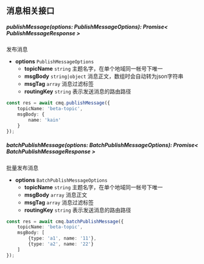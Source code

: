 ## 消息相关接口

##### publishMessage(options: PublishMessageOptions): Promise< PublishMessageResponse >

发布消息

- **options** `PublishMessageOptions`
  - **topicName** `string` 主题名字，在单个地域同一帐号下唯一
  - **msgBody** `string|object` 消息正文，数组时会自动转为json字符串
  - **msgTag** `array` 消息过滤标签
  - **routingKey** `string` 表示发送消息的路由路径

```typescript
const res = await cmq.publishMessage({
    topicName: 'beta-topic',
    msgBody: {
        name: 'kain'
    }
});
```

##### batchPublishMessage(options: BatchPublishMessageOptions): Promise< BatchPublishMessageResponse >

批量发布消息

- **options** `BatchPublishMessageOptions`
  - **topicName** `string` 主题名字，在单个地域同一帐号下唯一
  - **msgBody** `array` 消息正文
  - **msgTag** `array` 消息过滤标签
  - **routingKey** `string` 表示发送消息的路由路径

```typescript
const res = await cmq.batchPublishMessage({
    topicName: 'beta-topic',
    msgBody: [
        {type: 'a1', name: '11'},
        {type: 'a2', name: '22'}
    ]
});
```
